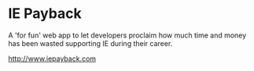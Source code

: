 # IE Payback

A 'for fun' web app to let developers proclaim how much time and money has been wasted supporting IE during their career.

http://www.iepayback.com
